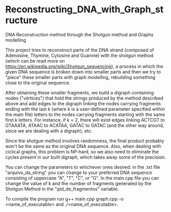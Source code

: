 # Reconstructing_DNA_with_Graph_structure
DNA Reconstruction method through the Shotgun method and Graphs modelling


This project tries to reconstruct parts of the DNA strand (composed of Adenosine, Thymine, Cytosine and Guanine) with the shotgun method (which can be read more on https://en.wikipedia.org/wiki/Shotgun_sequencing), a process in which the given DNA sequence is broken down into smaller parts and then we try to "piece" these smaller parts with graph modelling, rebuilding something close to the original sequence.

After obtaining these smaller fragments, we build a digraph containing nodes ("vértices") that hold the strings produced by the method described above and add edges to the digraph linking the nodes carrying fragments ending with the last k (where k is a user-defined parameter specified within the main file) letters to the nodes carrying fragments starting with the same first k letters. For instance, if k = 2, there will exist edges linking ACTCGT to GTAAATA, ATAAC to ACATAA, GATAC to GATAC (and the other way around, since we are dealing with a digraph), etc.

Since the shotgun method involves randomness, the final product probably won't be the same as the original DNA sequence. Also, when dealing with ciclical graphs, this problem is NP-hard, so we also need to eliminate the cycles present in our built digraph, which takes away some of the precision.

You can change the parameters to whichever ones desired: in the .txt file "arquivo_da_string" you can change to your preferred DNA sequence consisting of uppercase "A", "T", "C", or "G". In the main.cpp file you can change the value of k and the number of fragments generated by the Shotgun Method in the "qtd_de_fragmentos" variable.

To compile the program run g++ main.cpp graph.cpp -o <name_of_executable> and ./<name_of_executable>.


